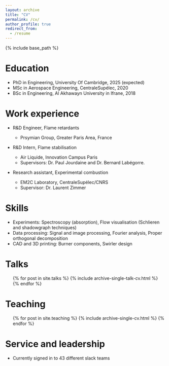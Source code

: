```yaml
---
layout: archive
title: "CV"
permalink: /cv/
author_profile: true
redirect_from:
  - /resume
---
```


{% include base_path %}

Education
======
* PhD in Engineering, University Of Cambridge, 2025 (expected)
* MSc in Aerospace Engineering, CentraleSupélec, 2020
* BSc in Engineering, Al Akhawayn University in Ifrane, 2018

Work experience
======
* R&D Engineer, Flame retardants
  * Prsymian Group, Greater Paris Area, France

* R&D Intern, Flame stabilisation
  * Air Liquide, Innovation Campus Paris
  * Supervisors: Dr. Paul Jourdaine and Dr. Bernard Labégorre.

* Research assistant, Experimental combustion
  * EM2C Laboratory, CentraleSupélec/CNRS
  * Supervisor: Dr. Laurent Zimmer
  
Skills
======
* Experiments: Spectroscopy (absorption), Flow visualisation (Schlieren and shadowgraph techniques)
* Data processing: Signal and image processing, Fourier analysis, Proper orthogonal decomposition
* CAD and 3D printing: Burner components, Swirler design


Talks
======
  <ul>{% for post in site.talks %}
    {% include archive-single-talk-cv.html %}
  {% endfor %}</ul>
  
Teaching
======
  <ul>{% for post in site.teaching %}
    {% include archive-single-cv.html %}
  {% endfor %}</ul>
  
Service and leadership
======
* Currently signed in to 43 different slack teams

